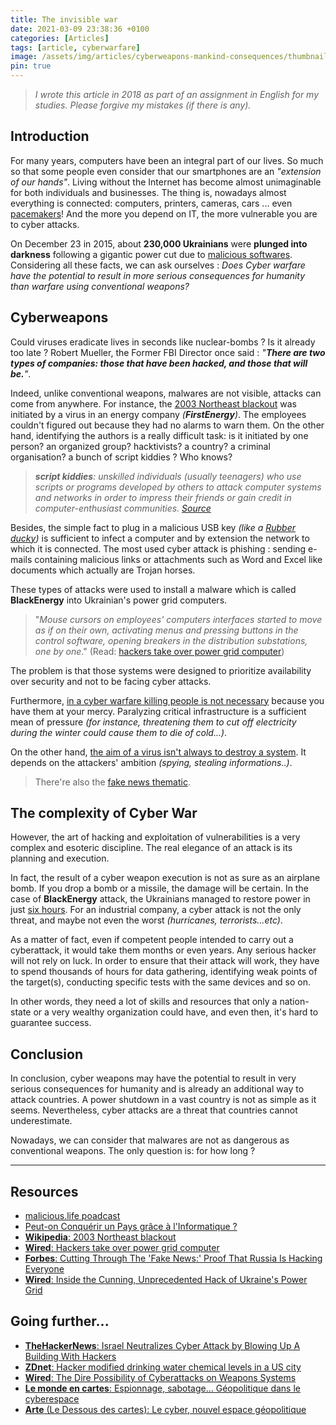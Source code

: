 ```yaml
---
title: The invisible war
date: 2021-03-09 23:38:36 +0100
categories: [Articles]
tags: [article, cyberwarfare]
image: /assets/img/articles/cyberweapons-mankind-consequences/thumbnail.png
pin: true
---
```


> _I wrote this article in 2018 as part of an assignment in English for my studies. Please forgive my mistakes (if there is any)._

## Introduction 

For many years, computers have been an integral part of our lives. So much so that some people even consider that our smartphones are an *"extension of our hands"*. Living without the Internet has become almost unimaginable for both individuals and businesses. The thing is, nowadays almost everything is connected: computers, printers, cameras, cars ... even [pacemakers](https://thehackernews.com/search/label/Pacemaker%20hacking)! And the more you depend on IT, the more vulnerable you are to cyber attacks.

On December 23 in 2015, about **230,000 Ukrainians** were **plunged into darkness** following a gigantic power cut due to <u>malicious softwares</u>. Considering all these facts, we can ask ourselves : _Does Cyber warfare have the potential to result in more serious consequences for humanity than warfare using conventional weapons?_

## Cyberweapons

Could viruses eradicate lives in seconds like nuclear-bombs ? Is it already too late ? Robert Mueller, the Former FBI Director once said : *"**There are two types of companies: those that have been hacked, and those that will be.**"*. 

Indeed, unlike conventional weapons, malwares are not visible, attacks can come from anywhere. For instance, the [2003 Northeast blackout](https://en.wikipedia.org/wiki/Northeast_blackout_of_2003) was initiated by a virus in an energy company *(__FirstEnergy__)*. The employees couldn't figured out because they had no alarms to warn them. On the other hand, identifying the authors is a really difficult task: is it initiated by one person? an organized group? hacktivists? a country? a criminal organisation? a bunch of script kiddies ? Who knows?

> _**script kiddies**: unskilled individuals *(usually teenagers)* who use scripts or programs developed by others to attack computer systems and networks in order to impress their friends or gain credit in computer-enthusiast communities. [Source](https://en.wikipedia.org/wiki/Script_kiddie)_

Besides, the simple fact to plug in a malicious USB key *(like a [Rubber ducky](https://shop.hak5.org/products/usb-rubber-ducky-deluxe))* is sufficient to infect a computer and by extension the network to which it is connected. The most used cyber attack is phishing : sending e-mails containing malicious links or attachments such as Word and Excel like documents which actually are Trojan horses. 

These types of attacks were used to install a malware which is called **BlackEnergy** into Ukrainian's power grid computers. 

> "*Mouse cursors on employees' computers interfaces started to move as if on their own, activating menus and pressing buttons in the control software, opening breakers in the distribution substations, one by one*." (Read: [hackers take over  power grid computer](https://www.wired.com/story/video-hackers-take-over-power-grid-computer-mouse/)) 

The problem is that those systems were designed to prioritize availability over security and not to be facing cyber attacks.

Furthermore, <u>in a cyber warfare killing people is not necessary</u> because you have them at your mercy. Paralyzing critical infrastructure is a sufficient mean of pressure *(for instance, threatening them to cut off electricity during the winter could cause them to die of cold...)*. 

On the other hand, <u>the aim of a virus isn't always to destroy a system</u>. It depends on the attackers' ambition *(spying, stealing informations..)*. 

> There're also the [fake news thematic](https://www.forbes.com/sites/forbestechcouncil/2018/08/15/cutting-through-the-fake-news-proof-that-russia-is-hacking-everyone/#157848e378f0).

## The complexity of Cyber War

However, the art of hacking and exploitation of vulnerabilities is a very complex and esoteric discipline. The real elegance of an attack is its planning and execution. 

In fact, the result of a cyber weapon execution is not as sure as an airplane bomb. If you drop a bomb or a missile, the damage will be certain. In the case of __BlackEnergy__ attack, the Ukrainians managed to restore power in just [six hours](https://www.wired.com/2016/03/inside-cunning-unprecedented-hack-ukraines-power-grid/). For an industrial company, a cyber attack is not the only threat, and maybe not even the worst *(hurricanes, terrorists...etc)*.

As a matter of fact, even if competent people intended to carry out a cyberattack, it would take them months or even years. Any serious hacker will not rely on luck. In order to ensure that their attack will work, they have to spend thousands of hours for data gathering, identifying weak points of the target(s), conducting specific tests with the same devices and so on. 

In other words, they need a lot of skills and resources that only a nation-state or a very wealthy organization could have, and even then, it's hard to guarantee success.

## Conclusion

In conclusion, cyber weapons may have the potential to result in very serious consequences for humanity and is already an additional way to attack countries. A power shutdown in a vast country is not as simple as it seems. Nevertheless, cyber attacks are a threat that countries cannot underestimate. 

Nowadays, we can consider that malwares are not as dangerous as conventional weapons. The only question is: for how long ?

___

## Resources

- [malicious.life poadcast](https://malicious.life/)
- [Peut-on Conquérir un Pays grâce à l'Informatique ?](https://www.youtube.com/watch?v=Wy0IzibS14E)
- [**Wikipedia**: 2003 Northeast blackout](https://en.wikipedia.org/wiki/Northeast_blackout_of_2003)
- [**Wired**: Hackers take over power grid computer](https://www.wired.com/story/video-hackers-take-over-power-grid-computer-mouse/)
- [**Forbes**: Cutting Through The 'Fake News:' Proof That Russia Is Hacking Everyone](https://www.forbes.com/sites/forbestechcouncil/2018/08/15/cutting-through-the-fake-news-proof-that-russia-is-hacking-everyone/#157848e378f0)
- [**Wired**: Inside the Cunning, Unprecedented Hack of Ukraine's Power Grid](https://www.wired.com/2016/03/inside-cunning-unprecedented-hack-ukraines-power-grid/)


## Going further...

- [**TheHackerNews**: Israel Neutralizes Cyber Attack by Blowing Up A Building With Hackers](https://thehackernews.com/2019/05/israel-hamas-hacker-airstrikes.html)
- [**ZDnet**: Hacker modified drinking water chemical levels in a US city](https://www.zdnet.com/article/hacker-modified-drinking-water-chemical-levels-in-a-us-city/)
- [**Wired**: The Dire Possibility of Cyberattacks on Weapons Systems](https://www.wired.com/story/dire-possibility-cyberattacks-weapons-systems/)
- [**Le monde en cartes**: Espionnage, sabotage… Géopolitique dans le cyberespace](https://www.youtube.com/watch?v=cc989ta0MMs)
- [**Arte** (Le Dessous des cartes): Le cyber, nouvel espace géopolitique](https://www.youtube.com/watch?v=y48XMmv3rj8)